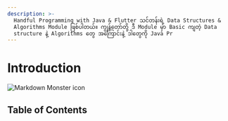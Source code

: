 ```yaml
---
description: >-
  Handful Programming with Java & Flutter သင်တန်းရဲ့ Data Structures &
  Algorithms Module ဖြစ်ပါတယ်။ ကျွန်တော်တို့ ဒီ Module မှာ Basic ကျတဲ့ Data
  structure နဲ့ Algorithms တွေ အကြောင်းနဲ့ ဒါတွေကို Java Pr
---
```


# Introduction



![Markdown Monster icon](https://miro.medium.com/max/2726/0*UVG1F-0kLAEWAT3k)

## Table of Contents

